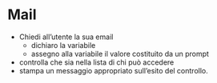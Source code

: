 # Mail
- Chiedi all’utente la sua email 
    - dichiaro la variabile
    - assegno alla variabile il valore costituito da un prompt
- controlla che sia nella lista di chi può accedere 
- stampa un messaggio appropriato sull’esito del controllo.

